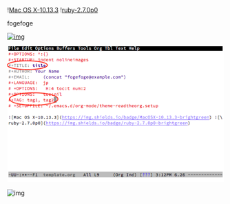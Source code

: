 \![Mac OS X-10.13.3](<https://img.shields.io/badge/MacOSX-10.13.3-brightgreen>) \![ruby-2.7.0p0](<https://img.shields.io/badge/ruby-2.7.0p0-brightgreen>) 

fogefoge

[![img](https://qiita-image-store.s3.ap-northeast-1.amazonaws.com/0/612049/a3b2ab02-f903-f5d6-d8b9-5407e8db5a2a.png)](figs/fig1.png)

![img](figs/fig2.png "example qiita template command")

![img](https://qiita-image-store.s3.ap-northeast-1.amazonaws.com/0/612049/a3b2ab02-f903-f5d6-d8b9-5407e8db5a2a.png)

